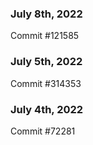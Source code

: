 ### July 8th, 2022

Commit #121585

### July 5th, 2022

Commit #314353


### July 4th, 2022

Commit #72281
